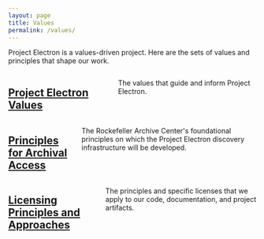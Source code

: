 ```yaml
---
layout: page
title: Values
permalink: /values/
---
```


Project Electron is a values-driven project. Here are the sets of values and principles that shape our work.

<div class="container">
  <div class= "twelve columns card">
    <h2>
      <a href="/project-values/">Project Electron Values</a>
    </h2>
    <p>The values that guide and inform Project Electron.</p>
  </div>


  <div class= "twelve columns card">
    <h2>
      <a href="/archival-access-values/">Principles for Archival Access</a>
    </h2>
    <p>The Rockefeller Archive Center's foundational principles on which the Project Electron discovery infrastructure will be developed.</p>
  </div>

  <div class= "twelve columns card">
    <h2>
      <a href="/licensing-principles/">Licensing Principles and Approaches</a>
    </h2>
    <p>The principles and specific licenses that we apply to our code, documentation, and project artifacts.</p>
  </div>
</div>
